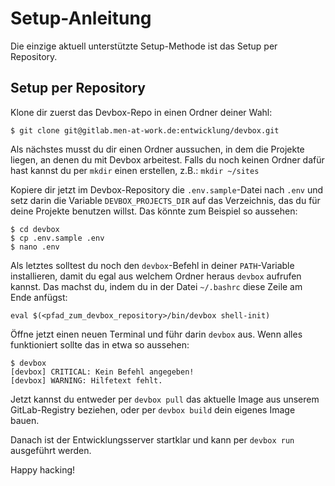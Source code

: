 # Setup-Anleitung

Die einzige aktuell unterstützte Setup-Methode ist das Setup per Repository.

## Setup per Repository

Klone dir zuerst das Devbox-Repo in einen Ordner deiner Wahl:

```
$ git clone git@gitlab.men-at-work.de:entwicklung/devbox.git
```

Als nächstes musst du dir einen Ordner aussuchen, in dem die Projekte liegen,
an denen du mit Devbox arbeitest. Falls du noch keinen Ordner dafür hast kannst
du per `mkdir` einen erstellen, z.B.: `mkdir ~/sites`

Kopiere dir jetzt im Devbox-Repository die `.env.sample`-Datei nach `.env`
und setz darin die Variable `DEVBOX_PROJECTS_DIR` auf das Verzeichnis, das du
für deine Projekte benutzen willst. Das könnte zum Beispiel so aussehen:

```
$ cd devbox
$ cp .env.sample .env
$ nano .env
```

Als letztes solltest du noch den `devbox`-Befehl in deiner `PATH`-Variable
installieren, damit du egal aus welchem Ordner heraus `devbox` aufrufen kannst.
Das machst du, indem du in der Datei `~/.bashrc` diese Zeile am Ende anfügst:

```
eval $(<pfad_zum_devbox_repository>/bin/devbox shell-init)
```

Öffne jetzt einen neuen Terminal und führ darin `devbox` aus. Wenn alles
funktioniert sollte das in etwa so aussehen:

```
$ devbox
[devbox] CRITICAL: Kein Befehl angegeben!
[devbox] WARNING: Hilfetext fehlt.
```

Jetzt kannst du entweder per `devbox pull` das aktuelle Image aus unserem
GitLab-Registry beziehen, oder per `devbox build` dein eigenes Image bauen.

Danach ist der Entwicklungsserver startklar und kann per `devbox run` ausgeführt
werden.

Happy hacking!

[wsl2]: https://docs.microsoft.com/de-de/windows/wsl/
[1]: https://www.docker.com/products/docker-desktop
[2]: https://gitforwindows.org/

